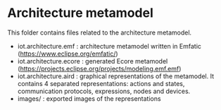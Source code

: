 # Architecture metamodel
This folder contains files related to the architecture metamodel.

* iot.architecture.emf : architecture metamodel written in Emfatic (https://www.eclipse.org/emfatic/)
* iot.architecture.ecore : generated Ecore metamodel (https://projects.eclipse.org/projects/modeling.emf.emf)
* iot.architecture.aird : graphical representations of the metamodel. It contains 4 separated representations: actions and states, communication protocols, expressions, nodes and devices.
* images/ : exported images of the representations

